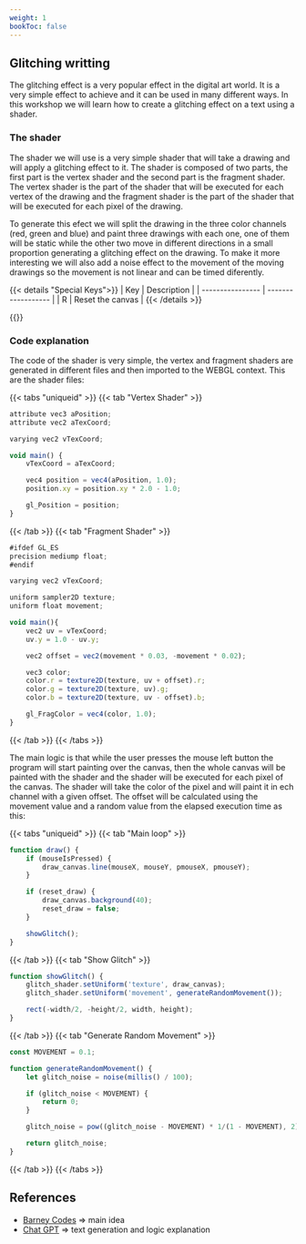 ```yaml
---
weight: 1
bookToc: false
---
```

## Glitching writting
The glitching effect is a very popular effect in the digital art world. It is a very simple effect to achieve and it can be used in many different ways. In this workshop we will learn how to create a glitching effect on a text using a shader.

### The shader
The shader we will use is a very simple shader that will take a drawing and will apply a glitching effect to it. The shader is composed of two parts, the first part is the vertex shader and the second part is the fragment shader. The vertex shader is the part of the shader that will be executed for each vertex of the drawing and the fragment shader is the part of the shader that will be executed for each pixel of the drawing.

To generate this efect we will split the drawing in the three color channels (red, green and blue) and paint three drawings with each one, one of them will be static while the other two move in different directions in a small proportion generating a glitching effect on the drawing. To make it more interesting we will also add a noise effect to the movement of the moving drawings so the movement is not linear and can be timed diferently.

{{< details "Special Keys">}}
| Key              | Description        |
| ---------------- | ------------------ |
| R                | Reset the canvas   |
{{< /details >}}

{{<p5-iframe ver="1.4.2" sketch="/showcase/sketches/glitch_text.js" width="600" height="600" marginWidth="0" marginHeight="0" scrolling="no">}}

### Code explanation
The code of the shader is very simple, the vertex and fragment shaders are generated in different files and then imported to the WEBGL context. This are the shader files:

{{< tabs "uniqueid" >}}
{{< tab "Vertex Shader" >}}
```js
attribute vec3 aPosition;
attribute vec2 aTexCoord;

varying vec2 vTexCoord;

void main() {
    vTexCoord = aTexCoord;

    vec4 position = vec4(aPosition, 1.0);
    position.xy = position.xy * 2.0 - 1.0;

    gl_Position = position;
}
```
{{< /tab >}}
{{< tab "Fragment Shader" >}}
```js
#ifdef GL_ES
precision mediump float;
#endif

varying vec2 vTexCoord;

uniform sampler2D texture;
uniform float movement;

void main(){
    vec2 uv = vTexCoord;
    uv.y = 1.0 - uv.y;

    vec2 offset = vec2(movement * 0.03, -movement * 0.02);

    vec3 color;
    color.r = texture2D(texture, uv + offset).r;
    color.g = texture2D(texture, uv).g;
    color.b = texture2D(texture, uv - offset).b;

    gl_FragColor = vec4(color, 1.0);
}
```
{{< /tab >}}
{{< /tabs >}}

The main logic is that while the user presses the mouse left button the program will start painting over the canvas, then the whole canvas will be painted with the shader and the shader will be executed for each pixel of the canvas. The shader will take the color of the pixel and will paint it in ech channel with a given offset. The offset will be calculated using the movement value and a random value from the elapsed execution time as this:

{{< tabs "uniqueid" >}}
{{< tab "Main loop" >}}
```js
function draw() {
    if (mouseIsPressed) {
        draw_canvas.line(mouseX, mouseY, pmouseX, pmouseY);
    }

    if (reset_draw) {
        draw_canvas.background(40);
        reset_draw = false;
    }

    showGlitch();
}
```
{{< /tab >}}
{{< tab "Show Glitch" >}}
```js
function showGlitch() {
    glitch_shader.setUniform('texture', draw_canvas);
    glitch_shader.setUniform('movement', generateRandomMovement());

    rect(-width/2, -height/2, width, height);
}
```
{{< /tab >}}
{{< tab "Generate Random Movement" >}}
```js
const MOVEMENT = 0.1;

function generateRandomMovement() {
    let glitch_noise = noise(millis() / 100);

    if (glitch_noise < MOVEMENT) {
        return 0;
    }

    glitch_noise = pow((glitch_noise - MOVEMENT) * 1/(1 - MOVEMENT), 2);

    return glitch_noise;
}
```
{{< /tab >}}
{{< /tabs >}}

## References

- [Barney Codes](https://www.youtube.com/watch?v=r5YkU5Xu4_E&pp=ygUScDVqcyBzaGFkZXIgZ2xpdGNo) => main idea
- [Chat GPT](https://chat.openia.com/) => text generation and logic explanation